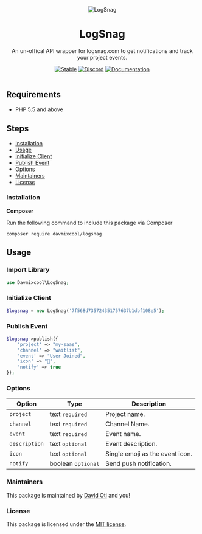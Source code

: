 <div align="center">
	<img src="https://logsnag.com/og-image.png" alt="LogSnag"/>
	<br>
    <h1>LogSnag</h1>
	<p>An un-offical API wrapper for logsnag.com to get notifications and track your project events.</p>
	<a href="https://poser.pugx.org/davmixcool/logsnag.php/v/stable.svg"><img src="https://poser.pugx.org/davmixcool/logsnag.php/v/stable.svg" alt="Stable"></a>
	<a href="https://discord.gg/dY3pRxgWua"><img src="https://img.shields.io/discord/922560704454750245?color=%237289DA&label=Discord" alt="Discord"></a>
	<a href="https://docs.logsnag.com"><img src="https://img.shields.io/badge/Docs-LogSnag" alt="Documentation"></a>
	<br>
	<br>
</div>


## Requirements

- PHP 5.5 and above

## Steps

* [Installation](#installation)
* [Usage](#usage)
* [Initialize Client](#initialize-client)
* [Publish Event](#publish-event)
* [Options](#publish-event)
* [Maintainers](#maintainers)
* [License](#license)




### Installation

**Composer**

Run the following command to include this package via Composer

```shell
composer require davmixcool/logsnag
```


## Usage

### Import Library

```php
use Davmixcool\LogSnag;
```

### Initialize Client

```php
$logsnag = new LogSnag('7f568d735724351757637b1dbf108e5');
```

### Publish Event

```php
$logsnag->publish({
    'project' => "my-saas",
    'channel' => "waitlist",
    'event' => "User Joined",
    'icon' => "🎉",
    'notify' => true
});
```


### Options

Option 	  |	Type	| Description
--------- | ------- | -------
`project` | text `required` |  Project name.
`channel` | text `required` |  Channel Name.
`event` | text `required` |  Event name.
`description` | text `optional` |  Event description.
`icon` | text `optional` |  Single emoji as the event icon.
`notify` | boolean `optional` |  Send push notification.


### Maintainers

This package is maintained by [David Oti](https://davidoti.com) and you!


### License

This package is licensed under the [MIT license](https://github.com/davmixcool/cryptman/blob/master/LICENSE).
